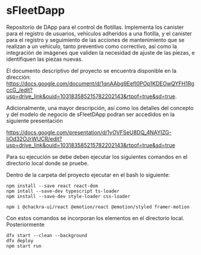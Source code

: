 # sFleetDapp
Repositorio de DApp para el control de flotillas. Implementa los canister para el registro de usuarios, vehículos adheridos a una flotilla, y el canister para el registro y seguimiento de las acciones de mantenimiento que se realizan a un vehículo, tanto preventivo como correctivo, así como la integración de imágenes que validen la necesidad de ajuste de las piezas, e identifiquen las piezas nuevas.

El documento descriptivo del proyecto se encuentra disponible en la dirección: https://docs.google.com/document/d/1qnAAbg9EefI0POp1KDEOwQYFH1RgccG_/edit?usp=drive_link&ouid=103183585215782202143&rtpof=true&sd=true.

Adicionalmente, una mayor descripción, así como los detalles del concepto y del modelo de negocio de sFleetDApp podran ser accedidos en la siguiente presentación

https://docs.google.com/presentation/d/1yOVFSeU8DQ_4NAYIZG-IiOd32OJrWUCR/edit?usp=drive_link&ouid=103183585215782202143&rtpof=true&sd=true


Para su ejecución se debe deben ejecutar los siguientes comandos en el directorio local donde se pruebe.

Dentro de la carpeta del proyecto ejecutar en el bash lo siguiente:

```
npm install --save react react-dom
npm intall --save-dev typescript ts-loader
npm install --save-dev style-loader css-loader

npm i @chackra-ui/react @emotion/react @emotion/styled framer-motion
```
Con estos comandos se incorporan los elementos en el directorio local. Posteriormente

```
dfx start --clean --background
dfx deploy
npm start run
```
